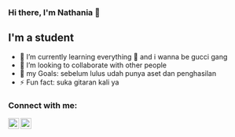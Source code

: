 ### Hi there, I'm Nathania 👋 



## I'm a student

- 🌱 I’m currently learning everything 🤣 and i wanna be gucci gang
- 👯 I’m looking to collaborate with other people
- 🥅 my  Goals: sebelum lulus udah punya aset dan penghasilan
- ⚡ Fun fact: suka gitaran kali ya

### Connect with me:

[<img align="left" alt="nathania-santa-19a180225| LinkedIn" width="22px" src="https://cdn.jsdelivr.net/npm/simple-icons@v3/icons/linkedin.svg" />][linkedin]
[<img align="left" alt="nathaniasan | Instagram" width="22px" src="https://cdn.jsdelivr.net/npm/simple-icons@v3/icons/instagram.svg" />][instagram]
 
 </details>


[instagram]: https://instagram.com/nathaniasan
[linkedin]: https://www.linkedin.com/in/nathania-santa-19a180225/
